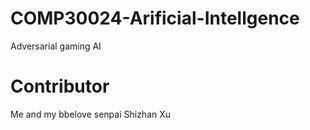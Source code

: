 # COMP30024-Arificial-Intellgence
Adversarial gaming AI

# Contributor
Me and my bbelove senpai Shizhan Xu
